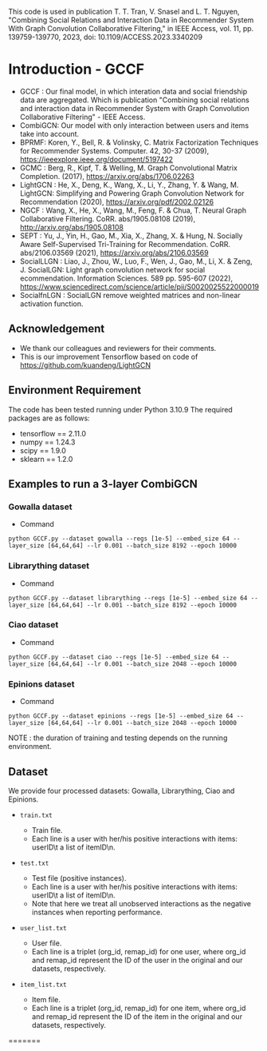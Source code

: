 This code is used in publication 
T. T. Tran, V. Snasel and L. T. Nguyen, "Combining Social Relations and Interaction Data in Recommender System With Graph Convolution Collaborative Filtering," in IEEE Access, vol. 11, pp. 139759-139770, 2023, doi: 10.1109/ACCESS.2023.3340209

# Introduction - GCCF
* GCCF : Our final model, in which interation data and social friendship data are aggregated. Which is publication "Combining social relations and interaction data in Recommender System with Graph Convolution Collaborative Filtering" - IEEE Access.
* CombiGCN: Our model with only interaction between users and items take into account.
* BPRMF: Koren, Y., Bell, R. & Volinsky, C. Matrix Factorization Techniques for Recommender Systems. Computer. 42, 30-37 (2009), https://ieeexplore.ieee.org/document/5197422
* GCMC : Berg, R., Kipf, T. & Welling, M. Graph Convolutional Matrix Completion. (2017), https://arxiv.org/abs/1706.02263 
* LightGCN : He, X., Deng, K., Wang, X., Li, Y., Zhang, Y. & Wang, M. LightGCN: Simplifying and Powering Graph Convolution Network for Recommendation (2020), https://arxiv.org/pdf/2002.02126
* NGCF : Wang, X., He, X., Wang, M., Feng, F. & Chua, T. Neural Graph Collaborative Filtering. CoRR. abs/1905.08108 (2019), http://arxiv.org/abs/1905.08108
* SEPT : Yu, J., Yin, H., Gao, M., Xia, X., Zhang, X. & Hung, N. Socially Aware Self-Supervised Tri-Training for Recommendation. CoRR. abs/2106.03569 (2021), https://arxiv.org/abs/2106.03569
* SocialLLGN : Liao, J., Zhou, W., Luo, F., Wen, J., Gao, M., Li, X. & Zeng, J. SocialLGN: Light graph convolution network for social  ecommendation. Information Sciences. 589 pp. 595-607 (2022), https://www.sciencedirect.com/science/article/pii/S0020025522000019
* SocialfnLGN : SocialLGN remove weighted matrices and non-linear activation function.

## Acknowledgement
* We thank our colleagues and reviewers for their comments.
* This is our improvement Tensorflow based on code of https://github.com/kuandeng/LightGCN
  
## Environment Requirement
The code has been tested running under Python 3.10.9 The required packages are as follows:
* tensorflow == 2.11.0
* numpy == 1.24.3
* scipy == 1.9.0
* sklearn == 1.2.0

## Examples to run a 3-layer CombiGCN

### Gowalla dataset
* Command
```
python GCCF.py --dataset gowalla --regs [1e-5] --embed_size 64 --layer_size [64,64,64] --lr 0.001 --batch_size 8192 --epoch 10000

```

### Librarything dataset
* Command
```
python GCCF.py --dataset librarything --regs [1e-5] --embed_size 64 --layer_size [64,64,64] --lr 0.001 --batch_size 8192 --epoch 10000

```

### Ciao dataset
* Command
```
python GCCF.py --dataset ciao --regs [1e-5] --embed_size 64 --layer_size [64,64,64] --lr 0.001 --batch_size 2048 --epoch 10000
```

### Epinions dataset
* Command
```
python GCCF.py --dataset epinions --regs [1e-5] --embed_size 64 --layer_size [64,64,64] --lr 0.001 --batch_size 2048 --epoch 10000
```



NOTE : the duration of training and testing depends on the running environment.
## Dataset
We provide four processed datasets: Gowalla, Librarything, Ciao and Epinions.
* `train.txt`
  * Train file.
  * Each line is a user with her/his positive interactions with items: userID\t a list of itemID\n.

* `test.txt`
  * Test file (positive instances).
  * Each line is a user with her/his positive interactions with items: userID\t a list of itemID\n.
  * Note that here we treat all unobserved interactions as the negative instances when reporting performance.
  
* `user_list.txt`
  * User file.
  * Each line is a triplet (org_id, remap_id) for one user, where org_id and remap_id represent the ID of the user in the original and our datasets, respectively.
  
* `item_list.txt`
  * Item file.
  * Each line is a triplet (org_id, remap_id) for one item, where org_id and remap_id represent the ID of the item in the original and our datasets, respectively.


=======
